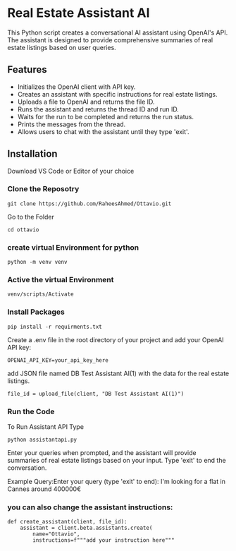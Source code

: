# Real Estate Assistant AI

This Python script creates a conversational AI assistant using OpenAI's API. The assistant is designed to provide comprehensive summaries of real estate listings based on user queries.

## Features

- Initializes the OpenAI client with API key.
- Creates an assistant with specific instructions for real estate listings.
- Uploads a file to OpenAI and returns the file ID.
- Runs the assistant and returns the thread ID and run ID.
- Waits for the run to be completed and returns the run status.
- Prints the messages from the thread.
- Allows users to chat with the assistant until they type 'exit'.

## Installation

Download VS Code or Editor of your choice

### Clone the Reposotry

```
git clone https://github.com/RaheesAhmed/Ottavio.git
```

Go to the Folder

```
cd ottavio
```

### create virtual Environment for python

```
python -m venv venv
```

### Active the virtual Environment

```
venv/scripts/Activate
```

### Install Packages

```
pip install -r requirments.txt
```

Create a .env file in the root directory of your project and add your OpenAI API key:

```
OPENAI_API_KEY=your_api_key_here
```

add JSON file named DB Test Assistant AI(1) with the data for the real estate listings.

```
file_id = upload_file(client, "DB Test Assistant AI(1)")
```

### Run the Code

To Run Assistant API Type

```
python assistantapi.py
```

Enter your queries when prompted, and the assistant will provide summaries of real estate listings based on your input. Type 'exit' to end the conversation.

Example Query:Enter your query (type 'exit' to end): I'm looking for a flat in Cannes around 400000€

### you can also change the assistant instructions:

```
def create_assistant(client, file_id):
    assistant = client.beta.assistants.create(
        name="Ottavio",
        instructions=f"""add your instruction here"""

```
